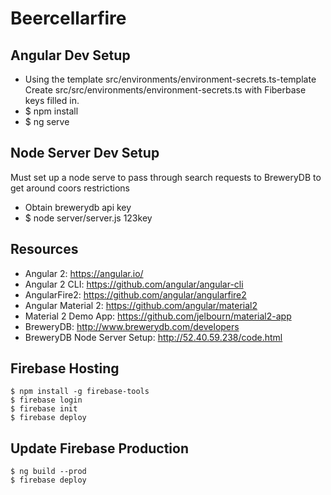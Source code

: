 # Beercellarfire

## Angular Dev Setup

- Using the template src/environments/environment-secrets.ts-template Create src/src/environments/environment-secrets.ts with Fiberbase keys filled in.
- $ npm install
- $ ng serve

## Node Server Dev Setup

Must set up a node serve to pass through search requests to BreweryDB to get around coors restrictions

- Obtain brewerydb api key
- $ node server/server.js 123key

## Resources

- Angular 2: https://angular.io/
- Angular 2 CLI: https://github.com/angular/angular-cli
- AngularFire2: https://github.com/angular/angularfire2
- Angular Material 2: https://github.com/angular/material2
- Material 2 Demo App: https://github.com/jelbourn/material2-app
- BreweryDB: http://www.brewerydb.com/developers
- BreweryDB Node Server Setup: http://52.40.59.238/code.html


## Firebase Hosting

```
$ npm install -g firebase-tools
$ firebase login
$ firebase init
$ firebase deploy
```

## Update Firebase Production

```
$ ng build --prod
$ firebase deploy
```
